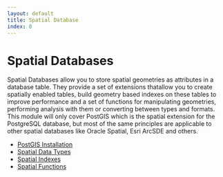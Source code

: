 ```yaml
---
layout: default
title: Spatial Database 
index: 0
---
```


Spatial Databases
=================

Spatial Databases allow you to store spatial geometries as attributes in a database table. They provide a set of extensions thatallow you to create spatially enabled tables, build geometry based indexes on these tables to improve performance and a set of functions for manipulating geometries, performing analysis with them or converting between types and formats. This module will only cover PostGIS which is the spatial extension for the PostgreSQL database, but most of the same principles are applicable to other spatial databases like Oracle Spatial, Esri ArcSDE and others.

* <a href='{{ site.baseurl }}/modules/spatial_db/installation.html'>PostGIS Installation</a>
* <a href='{{ site.baseurl }}/modules/spatial_db/data_types.html'>Spatial Data Types</a>
* <a href='{{ site.baseurl }}/modules/spatial_db/indexes.html'>Spatial Indexes</a>
* <a href='{{ site.baseurl }}/modules/spatial_db/functions.html'>Spatial Functions</a>
